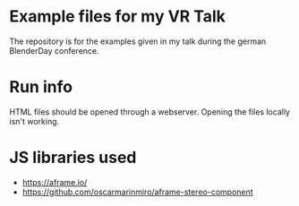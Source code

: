# Example files for my VR Talk

The repository is for the examples given in my talk during the german BlenderDay conference.

# Run info

HTML files should be opened through a webserver. Opening the files locally isn't working.


# JS libraries used

- https://aframe.io/
- https://github.com/oscarmarinmiro/aframe-stereo-component
